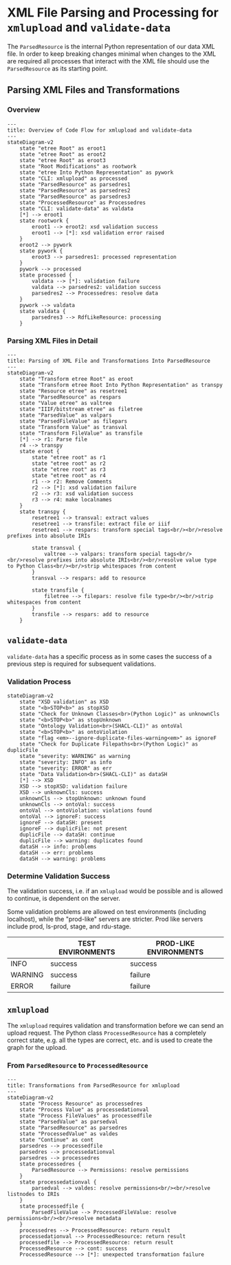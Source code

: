 # XML File Parsing and Processing for `xmlupload` and `validate-data`

The `ParsedResource` is the internal Python representation of our data XML file.
In order to keep breaking changes minimal when changes to the XML are required 
all processes that interact with the XML file should use the `ParsedResource` as its starting point.

## Parsing XML Files and Transformations

### Overview

```mermaid
---
title: Overview of Code Flow for xmlupload and validate-data
---
stateDiagram-v2
    state "etree Root" as eroot1
    state "etree Root" as eroot2
    state "etree Root" as eroot3
    state "Root Modifications" as rootwork
    state "etree Into Python Representation" as pywork
    state "CLI: xmlupload" as processed
    state "ParsedResource" as parsedres1
    state "ParsedResource" as parsedres2
    state "ParsedResource" as parsedres3
    state "ProcessedResource" as Processedres
    state "CLI: validate-data" as valdata
    [*] --> eroot1
    state rootwork {
        eroot1 --> eroot2: xsd validation success
        eroot1 --> [*]: xsd validation error raised
    }
    eroot2 --> pywork
    state pywork {
        eroot3 --> parsedres1: processed representation
    }
    pywork --> processed
    state processed {
        valdata --> [*]: validation failure
        valdata --> parsedres2: validation success
        parsedres2 --> Processedres: resolve data
    }
    pywork --> valdata
    state valdata {
        parsedres3 --> RdfLikeResource: processing
    }
```

### Parsing XML Files in Detail

<!-- markdownlint-disable MD013 -->

```mermaid
---
title: Parsing of XML File and Transformations Into ParsedResource
---
stateDiagram-v2
    state "Transform etree Root" as eroot
    state "Transform etree Root Into Python Representation" as transpy
    state "Resource etree" as resetree1
    state "ParsedResource" as respars
    state "Value etree" as valtree
    state "IIIF/bitstream etree" as filetree
    state "ParsedValue" as valpars
    state "ParsedFileValue" as filepars
    state "Transform Value" as transval
    state "Transform FileValue" as transfile
    [*] --> r1: Parse file
    r4 --> transpy
    state eroot {
        state "etree root" as r1
        state "etree root" as r2
        state "etree root" as r3
        state "etree root" as r4
        r1 --> r2: Remove Comments
        r2 --> [*]: xsd validation failure
        r2 --> r3: xsd validation success
        r3 --> r4: make localnames
    }
    state transpy {
        resetree1 --> transval: extract values
        resetree1 --> transfile: extract file or iiif
        resetree1 --> respars: transform special tags<br/><br/>resolve prefixes into absolute IRIs

        state transval {
            valtree --> valpars: transform special tags<br/><br/>resolve prefixes into absolute IRIs<br/><br/>resolve value type to Python Class<br/><br/>strip whitespaces from content
        }
        transval --> respars: add to resource

        state transfile {
            filetree --> filepars: resolve file type<br/><br/>strip whitespaces from content
        }
        transfile --> respars: add to resource
    }
```

<!-- markdownlint-enable MD013 -->


## `validate-data`

`validate-data` has a specific process as in some cases 
the success of a previous step is required for subsequent validations.

### Validation Process

```mermaid
stateDiagram-v2
    state "XSD validation" as XSD
    state "<b>STOP<b>" as stopXSD
    state "Check for Unknown Classes<br>(Python Logic)" as unknownCls
    state "<b>STOP<b>" as stopUnknown
    state "Ontology Validation<br>(SHACL-CLI)" as ontoVal
    state "<b>STOP<b>" as ontoViolation
    state "flag <em>--ignore-duplicate-files-warning<em>" as ignoreF
    state "Check for Duplicate Filepaths<br>(Python Logic)" as duplicFile
    state "severity: WARNING" as warning
    state "severity: INFO" as info
    state "severity: ERROR" as err
    state "Data Validation<br>(SHACL-CLI)" as dataSH
    [*] --> XSD
    XSD --> stopXSD: validation failure
    XSD --> unknownCls: success
    unknownCls --> stopUnknown: unknown found
    unknownCls --> ontoVal: success
    ontoVal --> ontoViolation: violations found
    ontoVal --> ignoreF: success
    ignoreF --> dataSH: present
    ignoreF --> duplicFile: not present
    duplicFile --> dataSH: continue
    duplicFile --> warning: duplicates found
    dataSH --> info: problems
    dataSH --> err: problems
    dataSH --> warning: problems
```

### Determine Validation Success

The validation success, i.e. if an `xmlupload` would be possible and is allowed to continue, is dependent on the server.

Some validation problems are allowed on test environments (including localhost),
while the "prod-like" servers are stricter.
Prod like servers include prod, ls-prod, stage, and rdu-stage.

|         | TEST ENVIRONMENTS | PROD-LIKE ENVIRONMENTS |
|---------|-------------------|------------------------|
| INFO    | success           | success                |
| WARNING | success           | failure                |
| ERROR   | failure           | failure                |


## `xmlupload`

The `xmlupload` requires validation and transformation before we can send an upload request.
The Python class `ProcessedResource` has a completely correct state, e.g. all the types are correct, etc.
and is used to create the graph for the upload.

### From `ParsedResource` to `ProcessedResource`

```mermaid
---
title: Transformations from ParsedResource for xmlupload
---
stateDiagram-v2
    state "Process Resource" as processedres
    state "Process Value" as processedationval
    state "Process FileValues" as processedfile
    state "ParsedValue" as parsedval
    state "ParsedResource" as parsedres
    state "ProcessedValue" as valdes
    state "Continue" as cont
    parsedres --> processedfile
    parsedres --> processedationval
    parsedres --> processedres
    state processedres {
        ParsedResource --> Permissions: resolve permissions
    }
    state processedationval {
        parsedval --> valdes: resolve permissions<br/><br/>resolve listnodes to IRIs
    }
    state processedfile {
        ParsedFileValue --> ProcessedFileValue: resolve permissions<br/><br/>resolve metadata
    }
    processedres --> ProcessedResource: return result
    processedationval --> ProcessedResource: return result
    processedfile --> ProcessedResource: return result
    ProcessedResource --> cont: success
    ProcessedResource --> [*]: unexpected transformation failure
```
